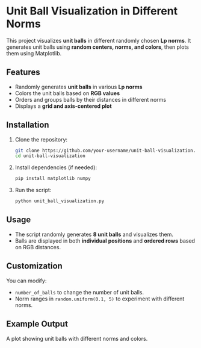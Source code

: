# **Unit Ball Visualization in Different Norms**  

This project visualizes **unit balls** in different randomly chosen **Lp norms**. It generates unit balls using **random centers, norms, and colors**, then plots them using Matplotlib.

## **Features**  
- Randomly generates **unit balls** in various **Lp norms**  
- Colors the unit balls based on **RGB values**  
- Orders and groups balls by their distances in different norms  
- Displays a **grid and axis-centered plot**  

## **Installation**  

1. Clone the repository:  
   ```bash
   git clone https://github.com/your-username/unit-ball-visualization.git
   cd unit-ball-visualization
   ```

2. Install dependencies (if needed):  
   ```bash
   pip install matplotlib numpy
   ```

3. Run the script:  
   ```bash
   python unit_ball_visualization.py
   ```

## **Usage**  
- The script randomly generates **8 unit balls** and visualizes them.  
- Balls are displayed in both **individual positions** and **ordered rows** based on RGB distances.  

## **Customization**  
You can modify:  
- `number_of_balls` to change the number of unit balls.  
- Norm ranges in `random.uniform(0.1, 5)` to experiment with different norms.  

## **Example Output**  
A plot showing unit balls with different norms and colors.
